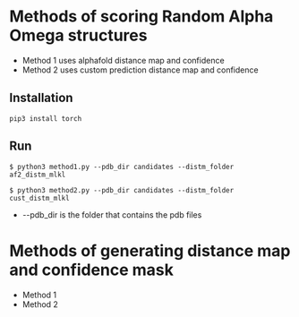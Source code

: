 # Methods of scoring Random Alpha Omega structures

* Method 1 uses alphafold distance map and confidence
* Method 2 uses custom prediction distance map and confidence

## Installation

    pip3 install torch


## Run

    $ python3 method1.py --pdb_dir candidates --distm_folder af2_distm_mlkl

    $ python3 method2.py --pdb_dir candidates --distm_folder cust_distm_mlkl


* --pdb_dir is the folder that contains the pdb files


# Methods of generating distance map and confidence mask

* Method 1
* Method 2
